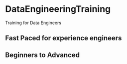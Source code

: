 # DataEngineeringTraining
Training for Data Engineers


## Fast Paced for experience engineers



## Beginners to Advanced

